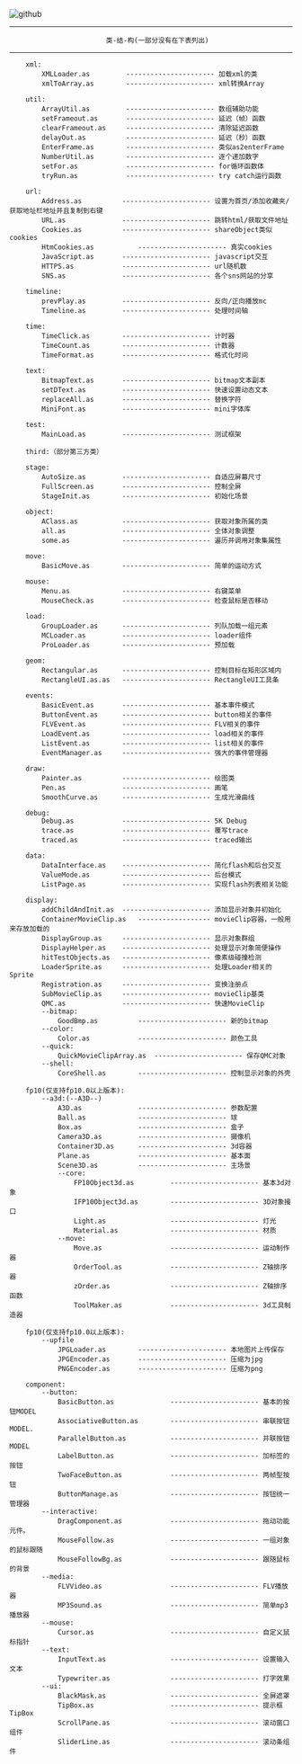 
![github](http://github.com/a-jie/-TOOL--library-for-as3/blob/master/tool/logo.jpg "github")  
******************************************************************** 
                                                            
							类-结-构(一部分没有在下表列出)		     		
********************************************************************
		xml:
			XMLLoader.as         ---------------------- 加载xml的类
			xmlToArray.as        ---------------------- xml转换Array
			
		util:
			ArrayUtil.as         ---------------------- 数组辅助功能
			setFrameout.as       ---------------------- 延迟（帧）函数
			clearFrameout.as     ---------------------- 清除延迟函数
			delayOut.as          ---------------------- 延迟（秒）函数
			EnterFrame.as        ---------------------- 类似as2enterFrame
			NumberUtil.as        ---------------------- 逐个递加数字
			setFor.as       	 ---------------------- for循环函数体
			tryRun.as       	 ---------------------- try catch运行函数
			
		url:
			Address.as         	---------------------- 设置为首页/添加收藏夹/获取地址栏地址并且复制到右键
			URL.as        		---------------------- 跳转html/获取文件地址 
			Cookies.as        	---------------------- shareObject类似cookies
			HtmCookies.as        	---------------------- 真实cookies
			JavaScript.as       ---------------------- javascript交互
			HTTPS.as       		---------------------- url随机数
			SNS.as       		---------------------- 各个sns网站的分享
			
		timeline:
			prevPlay.as         ---------------------- 反向/正向播放mc
			Timeline.as       	---------------------- 处理时间轴
			
		time:
			TimeClick.as        ---------------------- 计时器
			TimeCount.as       	---------------------- 计数器
			TimeFormat.as       ---------------------- 格式化时间
			
		text:
			BitmapText.as       ---------------------- bitmap文本副本
			setDText.as         ---------------------- 快速设置动态文本
			replaceAll.as       ---------------------- 替换字符
			MiniFont.as         ---------------------- mini字体库
			
		test:
			MainLoad.as         ---------------------- 测试框架
			
		third:（部分第三方类）
			
		stage:
			AutoSize.as         ---------------------- 自适应屏幕尺寸
			FullScreen.as       ---------------------- 控制全屏
			StageInit.as        ---------------------- 初始化场景
			
		object:
			AClass.as           ---------------------- 获取对象所属的类
			all.as      	    ---------------------- 全体对象调整
			some.as        		---------------------- 遍历并调用对象集属性
			
		move:
			BasicMove.as        ---------------------- 简单的运动方式
			
		mouse:
			Menu.as         	---------------------- 右键菜单
			MouseCheck.as       ---------------------- 检查鼠标是否移动
			
		load:
			GroupLoader.as      ---------------------- 列队加载一组元素
			MCLoader.as         ---------------------- loader组件
			ProLoader.as        ---------------------- 预加载
			
		geom:
			Rectangular.as      ---------------------- 控制目标在矩形区域内
			RectangleUI.as.as   ---------------------- RectangleUI工具条
			
		events:
			BasicEvent.as       ---------------------- 基本事件模式
			ButtonEvent.as      ---------------------- button相关的事件
			FLVEvent.as         ---------------------- FLV相关的事件
			LoadEvent.as        ---------------------- load相关的事件
			ListEvent.as        ---------------------- list相关的事件
			EventManager.as     ---------------------- 强大的事件管理器
			
		draw:
			Painter.as          ---------------------- 绘图类
			Pen.as      		---------------------- 画笔
			SmoothCurve.as      ---------------------- 生成光滑曲线
			
		debug:
			Debug.as            ---------------------- 5K Debug
			trace.as      		---------------------- 覆写trace
			traced.as      		---------------------- traced输出
			
		data:
			DataInterface.as    ---------------------- 简化flash和后台交互
			ValueMode.as      	---------------------- 后台模式
			ListPage.as      	---------------------- 实现flash列表相关功能
			
		display:
			addChildAndInit.as  ---------------------- 添加显示对象并初始化
			ContainerMovieClip.as 	------------------ movieClip容器，一般用来存放加载的
			DisplayGroup.as     ---------------------- 显示对象群组
			DisplayHelper.as    ---------------------- 处理显示对象简便操作
			hitTestObjects.as   ---------------------- 像素级碰撞检测
			LoaderSprite.as   	---------------------- 处理Loader相关的Sprite
			Registration.as   	---------------------- 变换注册点
			SubMovieClip.as   	---------------------- movieClip基类
			QMC.as   			---------------------- 快速MovieClip
			--bitmap:
				GoodBmp.as			---------------------- 新的bitmap
			--color:
				Color.as			---------------------- 颜色工具
			--quick:
				QuickMovieClipArray.as	---------------------- 保存QMC对象
			--shell:
				CoreShell.as		---------------------- 控制显示对象的外壳
				
		fp10(仅支持fp10.0以上版本):
			--a3d:(--A3D--)
				A3D.as				---------------------- 参数配置
				Ball.as				---------------------- 球
				Box.as				---------------------- 盒子
				Camera3D.as			---------------------- 摄像机
				Container3D.as		---------------------- 3d容器
				Plane.as			---------------------- 基本面
				Scene3D.as			---------------------- 主场景
				--core:
					FP10Object3d.as      	---------------------- 基本3d对象
					IFP10Object3d.as      	---------------------- 3D对象接口
					Light.as      			---------------------- 灯光
					Material.as      		---------------------- 材质
				--move:
					Move.as      			---------------------- 运动制作器
					OrderTool.as      		---------------------- Z轴排序器
					zOrder.as      			---------------------- Z轴排序函数
					ToolMaker.as      		---------------------- 3d工具制造器
					
		fp10(仅支持fp10.0以上版本):
			--upfile
				JPGLoader.as		---------------------- 本地图片上传保存
				JPGEncoder.as		---------------------- 压缩为jpg
				PNGEncoder.as		---------------------- 压缩为png
					
		component:
			--button:
				BasicButton.as				---------------------- 基本的按钮MODEL
				AssociativeButton.as		---------------------- 串联按钮MODEL.
				ParallelButton.as			---------------------- 并联按钮MODEL
				LabelButton.as				---------------------- 加标签的按钮
				TwoFaceButton.as			---------------------- 两帧型按钮
				ButtonManage.as				---------------------- 按钮统一管理器
			--interactive:
				DragComponent.as			---------------------- 拖动功能元件。
				MouseFollow.as				---------------------- 一组对象的鼠标跟随
				MouseFollowBg.as			---------------------- 跟随鼠标的背景
			--media:
				FLVVideo.as					---------------------- FLV播放器
				MP3Sound.as					---------------------- 简单mp3播放器
			--mouse:
				Cursor.as					---------------------- 自定义鼠标指针
			--text:
				InputText.as				---------------------- 设置输入文本
				Typewriter.as				---------------------- 打字效果
			--ui:
				BlackMask.as				---------------------- 全屏遮罩
				TipBox.as					---------------------- 提示框TipBox
				ScrollPane.as				---------------------- 滚动窗口组件
				SliderLine.as				---------------------- 滚动条组件
		
